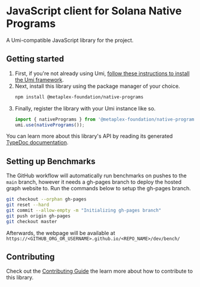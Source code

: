 # JavaScript client for Solana Native Programs

A Umi-compatible JavaScript library for the project.

## Getting started

1. First, if you're not already using Umi, [follow these instructions to install the Umi framework](https://github.com/metaplex-foundation/umi/blob/main/docs/installation.md).
2. Next, install this library using the package manager of your choice.
   ```sh
   npm install @metaplex-foundation/native-programs
   ```
2. Finally, register the library with your Umi instance like so.
   ```ts
   import { nativePrograms } from '@metaplex-foundation/native-programs';
   umi.use(nativePrograms());
   ```

You can learn more about this library's API by reading its generated [TypeDoc documentation](https://native-programs-js-docs.vercel.app).

## Setting up Benchmarks
The GitHub workflow will automatically run benchmarks on pushes to the `main` branch, however it needs a gh-pages branch to deploy the hosted graph website to. Run the commands below to setup the gh-pages branch.
```sh
git checkout --orphan gh-pages
git reset --hard
git commit --allow-empty -m "Initializing gh-pages branch"
git push origin gh-pages
git checkout master
```

Afterwards, the webpage will be available at `https://<GITHUB_ORG_OR_USERNAME>.github.io/<REPO_NAME>/dev/bench/`

## Contributing

Check out the [Contributing Guide](./CONTRIBUTING.md) the learn more about how to contribute to this library.
